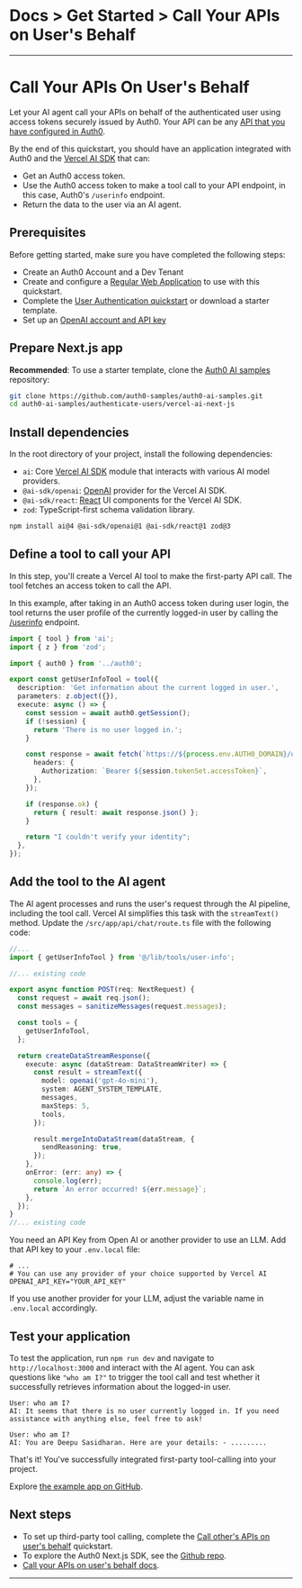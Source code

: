 # Docs > Get Started > Call Your APIs on User's Behalf

---

# Call Your APIs On User's Behalf

Let your AI agent call your APIs on behalf of the authenticated user using access tokens securely issued by Auth0. Your API can be any [API that you have configured in Auth0](https://auth0.com/docs/get-started/apis).

By the end of this quickstart, you should have an application integrated with Auth0 and the [Vercel AI SDK](https://sdk.vercel.ai/docs) that can:

- Get an Auth0 access token.
- Use the Auth0 access token to make a tool call to your API endpoint, in this case, Auth0's `/userinfo` endpoint.
- Return the data to the user via an AI agent.

## Prerequisites

Before getting started, make sure you have completed the following steps:

- Create an Auth0 Account and a Dev Tenant
- Create and configure a [Regular Web Application](https://auth0.com/docs/get-started/applications) to use with this quickstart.
- Complete the [User Authentication quickstart](https://auth0.com/ai/docs/user-authentication) or download a starter template.
- Set up an [OpenAI account and API key](https://platform.openai.com/docs/libraries#create-and-export-an-api-key)

## Prepare Next.js app

**Recommended**: To use a starter template, clone the [Auth0 AI samples](https://github.com/auth0-samples/auth0-ai-samples) repository:

```bash
git clone https://github.com/auth0-samples/auth0-ai-samples.git
cd auth0-ai-samples/authenticate-users/vercel-ai-next-js
```

## Install dependencies

In the root directory of your project, install the following dependencies:

- `ai`: Core [Vercel AI SDK](https://sdk.vercel.ai/docs) module that interacts with various AI model providers.
- `@ai-sdk/openai`: [OpenAI](https://sdk.vercel.ai/providers/ai-sdk-providers/openai) provider for the Vercel AI SDK.
- `@ai-sdk/react`: [React](https://react.dev/) UI components for the Vercel AI SDK.
- `zod`: TypeScript-first schema validation library.

```bash
npm install ai@4 @ai-sdk/openai@1 @ai-sdk/react@1 zod@3
```

## Define a tool to call your API

In this step, you'll create a Vercel AI tool to make the first-party API call. The tool fetches an access token to call the API.

In this example, after taking in an Auth0 access token during user login, the tool returns the user profile of the currently logged-in user by calling the [/userinfo](https://auth0.com/docs/api/authentication/user-profile/get-user-info) endpoint.

```ts file=src/lib/tools/user-info.ts
import { tool } from 'ai';
import { z } from 'zod';

import { auth0 } from '../auth0';

export const getUserInfoTool = tool({
  description: 'Get information about the current logged in user.',
  parameters: z.object({}),
  execute: async () => {
    const session = await auth0.getSession();
    if (!session) {
      return 'There is no user logged in.';
    }

    const response = await fetch(`https://${process.env.AUTH0_DOMAIN}/userinfo`, {
      headers: {
        Authorization: `Bearer ${session.tokenSet.accessToken}`,
      },
    });

    if (response.ok) {
      return { result: await response.json() };
    }

    return "I couldn't verify your identity";
  },
});
```

## Add the tool to the AI agent

The AI agent processes and runs the user's request through the AI pipeline, including the tool call. Vercel AI simplifies this task with the `streamText()` method. Update the `/src/app/api/chat/route.ts` file with the following code:

```ts file=src/app/api/chat/route.ts
//...
import { getUserInfoTool } from '@/lib/tools/user-info';

//... existing code

export async function POST(req: NextRequest) {
  const request = await req.json();
  const messages = sanitizeMessages(request.messages);

  const tools = {
    getUserInfoTool,
  };

  return createDataStreamResponse({
    execute: async (dataStream: DataStreamWriter) => {
      const result = streamText({
        model: openai('gpt-4o-mini'),
        system: AGENT_SYSTEM_TEMPLATE,
        messages,
        maxSteps: 5,
        tools,
      });

      result.mergeIntoDataStream(dataStream, {
        sendReasoning: true,
      });
    },
    onError: (err: any) => {
      console.log(err);
      return `An error occurred! ${err.message}`;
    },
  });
}
//... existing code
```

You need an API Key from Open AI or another provider to use an LLM. Add that API key to your `.env.local` file:

```env file=.env.local
# ...
# You can use any provider of your choice supported by Vercel AI
OPENAI_API_KEY="YOUR_API_KEY"
```

If you use another provider for your LLM, adjust the variable name in `.env.local` accordingly.

## Test your application

To test the application, run `npm run dev` and navigate to `http://localhost:3000` and interact with the AI agent. You can ask questions like `"who am I?"` to trigger the tool call and test whether it successfully retrieves information about the logged-in user.

```
User: who am I?
AI: It seems that there is no user currently logged in. If you need assistance with anything else, feel free to ask!

User: who am I?
AI: You are Deepu Sasidharan. Here are your details: - .........
```

That's it! You've successfully integrated first-party tool-calling into your project.

Explore [the example app on GitHub](https://github.com/auth0-samples/auth0-ai-samples/tree/main/call-apis-on-user-behalf/your-api/vercel-ai-next-js).

## Next steps

- To set up third-party tool calling, complete the
  [Call other's APIs on user's behalf](https://auth0.com/ai/docs/call-others-apis-on-users-behalf) quickstart.
- To explore the Auth0 Next.js SDK, see the
  [Github repo](https://github.com/auth0/nextjs-auth0).
- [Call your APIs on user's behalf docs](https://auth0.com/ai/docs/call-your-apis-on-users-behalf).

---
